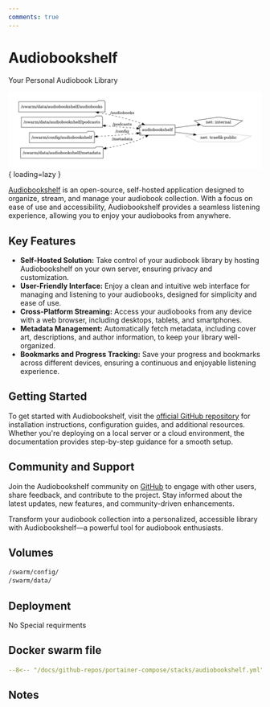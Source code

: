 ```yaml
---
comments: true
---
```


# Audiobookshelf

Your Personal Audiobook Library

![audiobookshelf diagram](../assets/diagrams/audiobookshelf.png){ loading=lazy }

[Audiobookshelf](https://github.com/advplyr/audiobookshelf) is an open-source, self-hosted application designed to organize, stream, and manage your audiobook collection. With a focus on ease of use and accessibility, Audiobookshelf provides a seamless listening experience, allowing you to enjoy your audiobooks from anywhere.

## Key Features

- **Self-Hosted Solution:** Take control of your audiobook library by hosting Audiobookshelf on your own server, ensuring privacy and customization.
- **User-Friendly Interface:** Enjoy a clean and intuitive web interface for managing and listening to your audiobooks, designed for simplicity and ease of use.
- **Cross-Platform Streaming:** Access your audiobooks from any device with a web browser, including desktops, tablets, and smartphones.
- **Metadata Management:** Automatically fetch metadata, including cover art, descriptions, and author information, to keep your library well-organized.
- **Bookmarks and Progress Tracking:** Save your progress and bookmarks across different devices, ensuring a continuous and enjoyable listening experience.

## Getting Started

To get started with Audiobookshelf, visit the [official GitHub repository](https://github.com/advplyr/audiobookshelf) for installation instructions, configuration guides, and additional resources. Whether you're deploying on a local server or a cloud environment, the documentation provides step-by-step guidance for a smooth setup.

## Community and Support

Join the Audiobookshelf community on [GitHub](https://github.com/advplyr/audiobookshelf) to engage with other users, share feedback, and contribute to the project. Stay informed about the latest updates, new features, and community-driven enhancements.

Transform your audiobook collection into a personalized, accessible library with Audiobookshelf—a powerful tool for audiobook enthusiasts.


## Volumes

```bash
/swarm/config/
/swarm/data/
```

## Deployment
No Special requirments

## Docker swarm file
``` yaml linenums="1" 
--8<-- "/docs/github-repos/portainer-compose/stacks/audiobookshelf.yml"
```

## Notes

